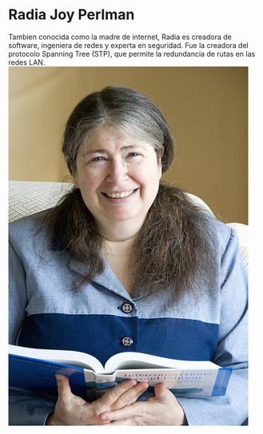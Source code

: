 # Radia Joy Perlman
Tambien conocida como la madre de internet, Radia es creadora de software, ingeniera de redes y experta en seguridad.
Fue la creadora del protocolo Spanning Tree (STP), que permite la redundancia de rutas en las redes LAN.
![image](/Imagenes/Radia.jpg)

